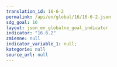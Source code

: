 ```yaml
---
translation_id: 16-6-2
permalink: /api/en/global/16/16-6-2.json
sdg_goal: 16
layout: json_en_globalne_goal_indicator
indicator: "16.6.2"
zmienne: null
indicator_variable_1: null;
kategorie: null
source_url: null
---
```

